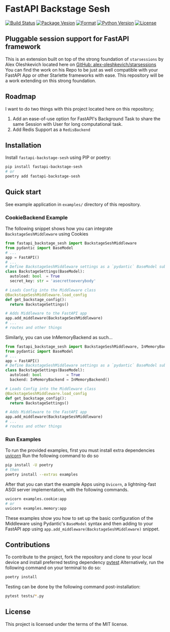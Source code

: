 # FastAPI Backstage Sesh

[![Build Status](https://travis-ci.com/aekasitt/fastapi-backstage-sesh.svg?branch=master)](https://travis-ci.com/aekasitt/fastapi-backstage-sesh)
[![Package Vesion](https://img.shields.io/pypi/v/fastapi-backstage-sesh)](https://pypi.org/project/fastapi-backstage-sesh)
[![Format](https://img.shields.io/pypi/format/fastapi-backstage-sesh)](https://pypi.org/project/fastapi-backstage-sesh)
[![Python Version](https://img.shields.io/pypi/pyversions/fastapi-backstage-sesh)](https://pypi.org/project/fastapi-backstage-sesh)
[![License](https://img.shields.io/pypi/l/fastapi-backstage-sesh)](https://pypi.org/project/fastapi-backstage-sesh)

## Pluggable session support for FastAPI framework

This is an extension built on top of the strong foundation of `starsessions` by Alex Oleshkevich located here on [GitHub: alex-oleshkevich/starsessions](https://github.com/alex-oleshkevich/starsessions)
You can find the work on his Repo to be just as well compatible with your FastAPI App or other Starlette frameworks with ease. This repository will be a work extending on this strong foundation.

## Roadmap

I want to do two things with this project located here on this repository;

1. Add an ease-of-use option for FastAPI's Background Task to share the same Session with User for long computational task.
2. Add Redis Support as a `RedisBackend`

## Installation

Install `fastapi-backstage-sesh` using PIP or poetry:

```bash
pip install fastapi-backstage-sesh
# or
poetry add fastapi-backstage-sesh
```

## Quick start

See example application in `examples/` directory of this repository.

### CookieBackend Example

The following snippet shows how you can integrate `BackstageSeshMiddleware` using Cookies

```py
from fastapi_backstage_sesh import BackstageSeshMiddleware
from pydantic import BaseModel
# ...
app = FastAPI()
# ...
# Define BackstageSeshMiddleware settings as a `pydantic` BaseModel subclass; Can also be done as an array of tuples.
class BackstageSettings(BaseModel):
  autoload: bool  = True
  secret_key: str = 'asecrettoeverybody'

# Loads Config into the Middleware class
@BackstageSeshMiddleware.load_config
def get_backstage_config():
  return BackstageSettings()

# Adds Middleware to the FastAPI app
app.add_middleware(BackstageSeshMiddleware)
# ...
# routes and other things
```

Similarly, you can use InMemoryBackend as such...

```py
from fastapi_backstage_sesh import BackstageSeshMiddleware, InMemoryBackend
from pydantic import BaseModel
# ...
app = FastAPI()
# Define BackstageSeshMiddleware settings as a `pydantic` BaseModel subclass; Can also be done as an array of tuples.
class BackstageSettings(BaseModel):
  autoload: bool           = True
  backend: InMemoryBackend = InMemoryBackend()

# Loads Config into the Middleware class
@BackstageSeshMiddleware.load_config
def get_backstage_config():
  return BackstageSettings()

# Adds Middleware to the FastAPI app
app.add_middleware(BackstageSeshMiddleware)
# ...
# routes and other things
```

### Run Examples

To run the provided examples, first you must install extra dependencies [uvicorn](https://github.com/encode/uvicorn)
Run the following command to do so

```bash
pip install -U poetry
# then
poetry install --extras examples
```

After that you can start the example Apps using `Uvicorn`, a lightning-fast ASGI server implementation, with the following commands.

```bash
uvicorn examples.cookie:app
# or
uvicorn examples.memory:app
```

These examples show you how to set up the basic configuration of the Middleware using Pydantic's `BaseModel` syntax and then adding to your FastAPI app using
`app.add_middleware(BackstageSeshMiddleware)` snippet.

## Contributions

To contribute to the project, fork the repository and clone to your local device and install preferred testing dependency [pytest](https://github.com/pytest-dev/pytest)
Alternatively, run the following command on your terminal to do so:

```bash
poetry install
```

Testing can be done by the following command post-installation:

```bash
pytest tests/*.py
```

## License

This project is licensed under the terms of the MIT license.
